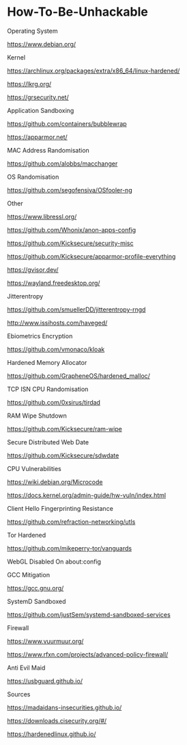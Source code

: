# How-To-Be-Unhackable


Operating System


https://www.debian.org/


Kernel


https://archlinux.org/packages/extra/x86_64/linux-hardened/

https://lkrg.org/

https://grsecurity.net/


Application Sandboxing


https://github.com/containers/bubblewrap

https://apparmor.net/


MAC Address Randomisation


https://github.com/alobbs/macchanger


OS Randomisation


https://github.com/segofensiva/OSfooler-ng


Other


https://www.libressl.org/

https://github.com/Whonix/anon-apps-config

https://github.com/Kicksecure/security-misc

https://github.com/Kicksecure/apparmor-profile-everything

https://gvisor.dev/

https://wayland.freedesktop.org/


Jitterentropy


https://github.com/smuellerDD/jitterentropy-rngd

http://www.issihosts.com/haveged/


Ebiometrics Encryption


https://github.com/vmonaco/kloak


Hardened Memory Allocator


https://github.com/GrapheneOS/hardened_malloc/


TCP ISN CPU Randomisation


https://github.com/0xsirus/tirdad


RAM Wipe Shutdown


https://github.com/Kicksecure/ram-wipe


Secure Distributed Web Date


https://github.com/Kicksecure/sdwdate


CPU Vulnerabilities


https://wiki.debian.org/Microcode

https://docs.kernel.org/admin-guide/hw-vuln/index.html


Client Hello Fingerprinting Resistance


https://github.com/refraction-networking/utls


Tor Hardened


https://github.com/mikeperry-tor/vanguards

WebGL Disabled On about:config


GCC Mitigation


https://gcc.gnu.org/


SystemD Sandboxed


https://github.com/justSem/systemd-sandboxed-services


Firewall

https://www.vuurmuur.org/

https://www.rfxn.com/projects/advanced-policy-firewall/


Anti Evil Maid

https://usbguard.github.io/


Sources


https://madaidans-insecurities.github.io/

https://downloads.cisecurity.org/#/

https://hardenedlinux.github.io/
